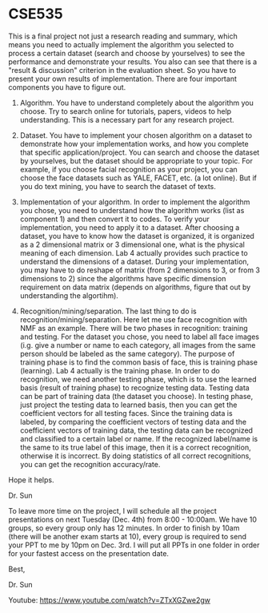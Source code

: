 # CSE535
This is a final project not just a research reading and summary, which means you need to actually implement the algorithm you selected to process a certain dataset (search and choose by yourselves) to see the performance and demonstrate your results. You also can see that there is a "result & discussion" criterion in the evaluation sheet. So you have to present your own results of implementation. There are four important components you have to figure out.

1. Algorithm. You have to understand completely about the algorithm you choose. Try to search online for tutorials, papers, videos to help understanding. This is a necessary part for any research project. 

2. Dataset. You have to implement your chosen algorithm on a dataset to demonstrate how your implementation works, and how you complete that specific application/project. You can search and choose the dataset by yourselves, but  the dataset should be appropriate to your topic. For example, if you choose facial recognition as your project, you can choose the face datasets such as YALE, FACET, etc. (a lot online). But if you do text mining, you have to search the dataset of texts. 

3. Implementation of your algorithm. In order to implement the algorithm you chose, you need to understand how the algorithm works (list as component 1) and then convert it to codes. To verify your implementation, you need to apply it to a dataset. After choosing a dataset, you have to know how the dataset is organized, it is organized as a 2 dimensional matrix or 3 dimensional one, what is the physical meaning of each dimension. Lab 4 actually provides such practice to understand the dimensions of a dataset. During your implementation, you may have to do reshape of matrix (from 2 dimensions to 3, or from 3 dimensions to 2) since the algorithms have specific dimension requirement on data matrix (depends on algorithms, figure that out by understanding the algortihm).

4. Recognition/mining/separation. The last thing to do is recognition/mining/separation. Here let me use face recognition with NMF as an example. There will be two phases in recognition: training and testing. For the dataset you chose, you need to label all face images (i.g. give a number or name to each category, all images from the same person should be labeled as the same category). The purpose of training phase is to find the common basis of face, this is training phase (learning). Lab 4 actually is the training phase. In order to do recognition, we need another testing phase, which is to use the learned basis (result of training phase) to recognize testing data. Testing data can be part of training data (the dataset you choose). In testing phase, just project the testing data to learned basis, then you can get the coefficient vectors for all testing faces. Since the training data is labeled, by comparing the coefficient vectors of testing data and the coefficient vectors of training data, the testing data can be recognized and classified to a certain label or name. If the recognized label/name is the same to its true label of this image, then it is a correct recognition, otherwise it is incorrect. By doing statistics of all correct recognitions, you can get the recognition accuracy/rate.

Hope it helps. 

Dr. Sun

To leave more time on the project, I will schedule all the project presentations on next Tuesday (Dec. 4th) from 8:00 - 10:00am. We have 10 groups, so every group only has 12 minutes. In order to finish by 10am (there will be another exam starts at 10), every group is required to send your PPT to me by 10pm on Dec. 3rd. I will put all PPTs in one folder in order for your fastest access on the presentation date. 

Best,

Dr. Sun

Youtube:
https://www.youtube.com/watch?v=ZTxXGZwe2gw
